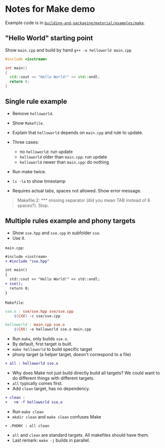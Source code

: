 # Notes for Make demo

Example code is in [`building-and-packaging/material/examples/make`](https://github.com/Simulation-Software-Engineering/Lecture-Material/tree/main/building-and-packaging/examples/make).

## "Hello World" starting point

Show `main.cpp` and build by hand `g++ -o helloworld main.cpp`

```cpp
#include <iostream>

int main()
{
  std::cout << "Hello World!" << std::endl;
  return 0;
}
```

## Single rule example

- Remove `helloworld`.
- Show `Makefile`.
- Explain that `helloworld` depends on `main.cpp` and rule to update.
- Three cases:
    - no `helloworld`: run update
    - `helloworld` older than `main.cpp`: run update
    - `helloworld` newer than `main.cpp`: do nothing

- Run make twice.
- `ls -la` to show timestamp
- Requires actual tabs, spaces not allowed. Show error message.

> Makefile:2: *** missing separator (did you mean TAB instead of 8 spaces?).  Stop.

## Multiple rules example and phony targets

- Show `sse.hpp` and `sse.cpp` in subfolder `sse`.
- Use it.

`main.cpp`:

```diff
#include <iostream>
+ #include "sse.hpp"

int main()
{
  std::cout << "Hello World!" << std::endl;
+ sse();
  return 0;
}
```

`Makefile`:

```makefile
sse.o : sse/sse.hpp sse/sse.cpp
	$(CXX) -c sse/sse.cpp

helloworld : main.cpp sse.o
	$(CXX) -o helloworld sse.o main.cpp
```

- Run `make`, only builds `sse.o`.
- By default, first target is built.
- `make helloworld` to build specific target
- phony target (a helper target, doesn't correspond to a file)

```diff
+ all : helloworld sse.o
```

- Why does Make not just build directly build all targets? We could want to do different things with different targets.
- `all` typically comes first.
- Add `clean` target, has no dependency.

```diff
+ clean :
+ 	rm -f helloworld sse.o
```

- Run `make clean`
- `mkdir clean` and `make clean` confuses Make

```
+ .PHONY : all clean
```

- `all` and `clean` are standard targets. All makefiles should have them.
- Last remark: `make -j` builds in parallel.
